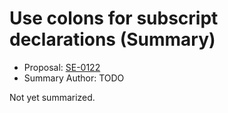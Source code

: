 # Use colons for subscript declarations (Summary)

* Proposal: [SE-0122](https://github.com/apple/swift-evolution/blob/main/proposals/0122-use-colons-for-subscript-type-declarations.md)
* Summary Author: TODO

Not yet summarized.
